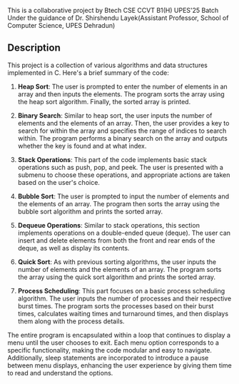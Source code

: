 
This is a collaborative project by Btech CSE CCVT B1(H) UPES'25 Batch 
Under the guidance of Dr. Shirshendu Layek(Assistant Professor, School of Computer Science, UPES Dehradun)

## Description

This project is a collection of various algorithms and data structures implemented in C. Here's a brief summary of the code:

1. **Heap Sort**: The user is prompted to enter the number of elements in an array and then inputs the elements. The program sorts the array using the heap sort algorithm. Finally, the sorted array is printed.

2. **Binary Search**: Similar to heap sort, the user inputs the number of elements and the elements of an array. Then, the user provides a key to search for within the array and specifies the range of indices to search within. The program performs a binary search on the array and outputs whether the key is found and at what index.

3. **Stack Operations**: This part of the code implements basic stack operations such as push, pop, and peek. The user is presented with a submenu to choose these operations, and appropriate actions are taken based on the user's choice.

4. **Bubble Sort**: The user is prompted to input the number of elements and the elements of an array. The program then sorts the array using the bubble sort algorithm and prints the sorted array.

5. **Dequeue Operations**: Similar to stack operations, this section implements operations on a double-ended queue (deque). The user can insert and delete elements from both the front and rear ends of the deque, as well as display its contents.

6. **Quick Sort**: As with previous sorting algorithms, the user inputs the number of elements and the elements of an array. The program sorts the array using the quick sort algorithm and prints the sorted array.

7. **Process Scheduling**: This part focuses on a basic process scheduling algorithm. The user inputs the number of processes and their respective burst times. The program sorts the processes based on their burst times, calculates waiting times and turnaround times, and then displays them along with the process details.

The entire program is encapsulated within a loop that continues to display a menu until the user chooses to exit. Each menu option corresponds to a specific functionality, making the code modular and easy to navigate. Additionally, sleep statements are incorporated to introduce a pause between menu displays, enhancing the user experience by giving them time to read and understand the options.


